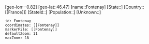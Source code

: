 ﻿---
location: [46.47,-0.82]
mapzoom: [7,12] 
mapmarker: city 
type: City
tags:
- geo/City


SpocWebEntityId: 30208
isDeleted: false
confidential: public

---
[geo-lon::-0.82]
[geo-lat::46.47]
[name::Fontenay]
[State::]
[Country::[[France]]]
[StateId::]
[Population::]
[Unknown::]


```leaflet
id: Fontenay
coordinates: [[Fontenay]]
markerFile: [[Fontenay]]
defaultZoom: 11 
maxZoom: 18
```
